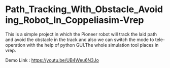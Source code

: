 # Path_Tracking_With_Obstacle_Avoiding_Robot_In_Coppeliasim-Vrep

This is a simple project in which the Pioneer robot will track the laid path and avoid the obstacle in the track and also we can switch the mode to tele-operation with the help of python GUI.The whole simulation tool places in vrep.









Demo Link : https://youtu.be/UB4Weu6N3Jo 
